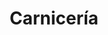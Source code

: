 ---
title: "Carnicería"
url: /ciudad-autonoma-de-buenos-aires/carniceria-miranda/
shop: carnicero
---